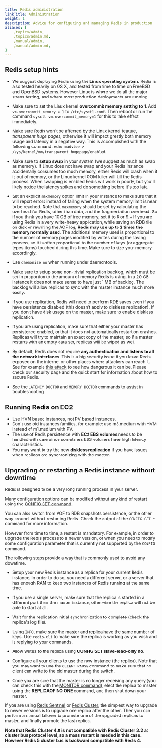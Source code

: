 ```yaml
---
title: Redis administration
linkTitle: Administration
weight: 1
description: Advice for configuring and managing Redis in production
aliases: [
    /topics/admin,
    /topics/admin.md,
    /manual/admin,
    /manual/admin.md,
]
---
```


## Redis setup hints

+ We suggest deploying Redis using the **Linux operating system**. Redis is also tested heavily on OS X, and tested from time to time on FreeBSD and OpenBSD systems. However Linux is where we do all the major stress testing, and where most production deployments are running.

+ Make sure to set the Linux kernel **overcommit memory setting to 1**. Add `vm.overcommit_memory = 1` to `/etc/sysctl.conf`. Then reboot or run the command `sysctl vm.overcommit_memory=1` for this to take effect immediately.

+ Make sure Redis won't be affected by the Linux kernel feature, *transparent huge pages*, otherwise it will impact greatly both memory usage and latency in a negative way. This is accomplished with the following command: `echo madvise > /sys/kernel/mm/transparent_hugepage/enabled`.

+ Make sure to **setup swap** in your system (we suggest as much as swap as memory). If Linux does not have swap and your Redis instance accidentally consumes too much memory, either Redis will crash when it is out of memory, or the Linux kernel OOM killer will kill the Redis process. When swapping is enabled Redis will work in poorly, but you'll likely notice the latency spikes and do something before it's too late.

+ Set an explicit `maxmemory` option limit in your instance to make sure that it will report errors instead of failing when the system memory limit is near to be reached. Note that `maxmemory` should be set by calculating the overhead for Redis, other than data, and the fragmentation overhead. So if you think you have 10 GB of free memory, set it to 8 or 9.+ If you are using Redis in a very write-heavy application, while saving an RDB file on disk or rewriting the AOF log, **Redis may use up to 2 times the memory normally used**. The additional memory used is proportional to the number of memory pages modified by writes during the saving process, so it is often proportional to the number of keys (or aggregate types items) touched during this time. Make sure to size your memory accordingly.

+ Use `daemonize no` when running under daemontools.

+ Make sure to setup some non-trivial replication backlog, which must be set in proportion to the amount of memory Redis is using. In a 20 GB instance it does not make sense to have just 1 MB of backlog. The backlog will allow replicas to sync with the master instance much more easily.

+ If you use replication, Redis will need to perform RDB saves even if you have persistence disabled (this doesn't apply to diskless replication). If you don't have disk usage on the master, make sure to enable diskless replication.

+ If you are using replication, make sure that either your master has persistence enabled, or that it does not automatically restart on crashes. Replicas will try to maintain an exact copy of the master, so if a master restarts with an empty data set, replicas will be wiped as well.

+ By default, Redis does not require **any authentication and listens to all the network interfaces**. This is a big security issue if you leave Redis exposed on the internet or other places where attackers can reach it. See for example [this attack](http://antirez.com/news/96) to see how dangerous it can be. Please check our [security page](/topics/security) and the [quick start](/topics/quickstart) for information about how to secure Redis.

+ See the `LATENCY DOCTOR` and `MEMORY DOCTOR` commands to assist in troubleshooting.

## Running Redis on EC2

+ Use HVM based instances, not PV based instances.
+ Don't use old instances families, for example: use m3.medium with HVM instead of m1.medium with PV.
+ The use of Redis persistence with **EC2 EBS volumes** needs to be handled with care since sometimes EBS volumes have high latency characteristics.
+ You may want to try the new **diskless replication** if you have issues when replicas are synchronizing with the master.

## Upgrading or restarting a Redis instance without downtime

Redis is designed to be a very long running process in your server.

Many configuration options can be modified without any kind of restart using the [CONFIG SET command](/commands/config-set).

You can also switch from AOF to RDB snapshots persistence, or the other way around, without restarting Redis. Check the output of the `CONFIG GET *` command for more information.

However from time to time, a restart is mandatory. For example, in order to upgrade the Redis process to a newer version, or when you need to modify some configuration parameter that is currently not supported by the `CONFIG` command.

The following steps provide a way that is commonly used to avoid any downtime.

+ Setup your new Redis instance as a replica for your current Redis instance. In order to do so, you need a different server, or a server that has enough RAM to keep two instances of Redis running at the same time.

+ If you use a single server, make sure that the replica is started in a different port than the master instance, otherwise the replica will not be able to start at all.

+ Wait for the replication initial synchronization to complete (check the replica's log file).

+ Using `INFO`, make sure the master and replica have the same number of keys. Use `redis-cli` to make sure the replica is working as you wish and is replying to your commands.

+ Allow writes to the replica using **CONFIG SET slave-read-only no**.

+ Configure all your clients to use the new instance (the replica). Note that you may want to use the `CLIENT PAUSE` command to make sure that no client can write to the old master during the switch.

+ Once you are sure that the master is no longer receiving any query (you can check this with the [MONITOR command](/commands/monitor)), elect the replica to master using the **REPLICAOF NO ONE** command, and then shut down your master.

If you are using [Redis Sentinel](/topics/sentinel) or [Redis Cluster](/topics/cluster-tutorial), the simplest way to upgrade to newer versions is to upgrade one replica after the other. Then you can perform a manual failover to promote one of the upgraded replicas to master, and finally promote the last replica.

**Note that Redis Cluster 4.0 is not compatible with Redis Cluster 3.2 at cluster bus protocol level, so a mass restart is needed in this case. However Redis 5 cluster bus is backward compatible with Redis 4.**
